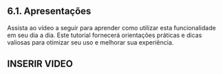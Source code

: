 ## 6.1. Apresentações

Assista ao vídeo a seguir para aprender como utilizar esta funcionalidade em seu dia a dia. 
Este tutorial fornecerá orientações práticas e dicas valiosas para otimizar seu uso e melhorar sua experiência.

## INSERIR VIDEO


